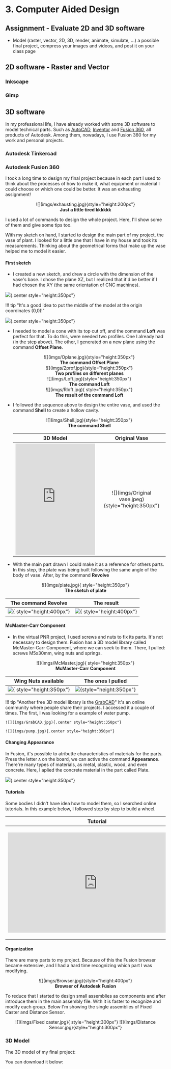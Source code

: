 # 3. Computer Aided Design

## Assignment - Evaluate 2D and 3D software

* Model (raster, vector, 2D, 3D, render, animate, simulate, ...) a possible final project, compress your images and videos, and post it on your class page

## 2D software - Raster and Vector

### Inkscape

### Gimp

## 3D software
In my professional life, I have already worked with some 3D software to model technical parts. Such as [AutoCAD](https://www.autodesk.com.br/products/autocad/free-trial), [Inventor](https://www.autodesk.com.br/products/inventor/overview) and [Fusion 360](https://www.autodesk.com/campaigns/education/fusion-360), all products of Autodesk. Among them, nowadays, I use Fusion 360 for my work and personal projects.

### Autodesk Tinkercad

### Autodesk Fusion 360

I took a long time to design my final project because in each part I used to think about the processes of how to make it, what equipment or material I could choose or which one could be better. It was an exhausting assignment!

<center>
![](imgs/exhausting.jpg){style="height:200px"}
<figcaption><b>Just a little tired kkkkkk</b></figcaption>
</center>

I used a lot of commands to design the whole project. Here, I'll show some of them and give some tips too.

With my sketch on hand, I started to design the main part of my project, the vase of plant. I looked for a little one that I have in my house and took its measurements. Thinking about the geometrical forms that make up the vase helped me to model it easier.

#### First sketch

* I created a new sketch, and drew a circle with the dimension of the vase's base. I chose the plane XZ, but I realized that it'd be better if I had chosen the XY (the same orientation of CNC machines).

![](imgs/Fusions.jpg){.center style="height:350px"}

!!! tip "It's a good idea to put the middle of the model at the origin coordinates (0,0)!"

![](imgs/Fsketch.jpg){.center style="height:350px"}

* I needed to model a cone with its top cut off, and the command **Loft** was perfect for that. To do this, were needed two profiles. One I already had (in the step above). The other, I generated on a new plane using the command **Offset Plane**.

  <center>
  ![](imgs/Oplane.jpg){style="height:350px"}
  <figcaption><b>The command Offset Plane</b></figcaption>
  </center>

  <center>
  ![](imgs/2prof.jpg){style="height:350px"}
  <figcaption><b>Two profiles on different planes</b></figcaption>
  </center>

  <center>
  ![](imgs/Loft.jpg){style="height:350px"}
  <figcaption><b>The command Loft</b></figcaption>
  </center>

  <center>
  ![](imgs/Rloft.jpg){ style="height:350px"}
  <figcaption><b>The result of the command Loft</b></figcaption>
  </center>

* I followed the sequence above to design the entire vase, and used the command **Shell** to create a hollow cavity.

  <center>
  ![](imgs/Shell.jpg){style="height:350px"}
  <figcaption><b>The command Shell</b></figcaption>
  </center>

  <center>

  | **3D Model**  | **Original Vase** |
  | :-----------: | :-----------:     |
  | <div class="sketchfab-embed-wrapper"> <iframe title="Plant Vase" frameborder="0" allowfullscreen mozallowfullscreen="true" webkitallowfullscreen="true" allow="fullscreen; autoplay; vr" xr-spatial-tracking execution-while-out-of-viewport execution-while-not-rendered web-share width="250" height="350" src="https://sketchfab.com/models/984c645ae9554f96a5047e8ea782d060/embed?ui_theme=dark"> </iframe> </div> | ![](imgs/Original vase.jpeg){style="height:350px"}  |

  </center>

* With the main part drawn I could make it as a reference for others parts. In this step, the plate was being built following the same angle of the body of vase. After, by the command **Revolve**

<center>
![](imgs/plate.jpg){ style="height:350px"}
<figcaption><b>The sketch of plate</b></figcaption>
</center>

| The command Revolve |The result |
| :-----------------:  | :----------: |
| ![](imgs/Revolve.jpg){ style="height:400px"}  | ![](imgs/Rrevolve.jpg){ style="height:400px"} |

#### McMaster-Carr Component

* In the virtual PNR project, I used screws and nuts to fix its parts. It's not necessary to design them. Fusion has a 3D model library called McMaster-Carr Component, where we can seek to them. There, I pulled: screws M5x30mm, wing nuts and springs.

<center>
![](imgs/McMaster.jpg){ style="height:350px"}
<figcaption><b>McMaster-Carr Component</b></figcaption>
</center>

| Wing Nuts available | The ones I pulled |
| :-----------------:  | :----------: |
| ![](imgs/nuts.jpg){ style="height:350px"}  | ![](imgs/ssn.jpg){style="height:350px"} |

!!! tip "Another free 3D model library is the [GrabCAD](https://grabcad.com/)"
    It's an online community where people share their projects. I accessed it a couple of times. The first, I was looking for a example of water pump.

    ![](imgs/GrabCAD.jpg){.center style="height:350px"}

    ![](imgs/pump.jpg){.center style="height:350px"}

#### Changing Appearance

In Fusion, it's possible to atributte characteristics of materials for the parts. Press the letter `A` on the board, we can active the command **Appearance**. There're many types of materials, as metal, plastic, wood, and even concrete. Here, I aplied the concrete material in the part called Plate.

![](imgs/Appearance.jpg){.center style="height:350px"}

#### Tutorials

Some bodies I didn't have idea how to model them, so I searched online tutorials. In this example below, I followed step by step to build a wheel.

| Tutorial  | My model  |
| :------:  | :------:  |
|<iframe width="560" height="315" src="https://www.youtube.com/embed/2-MjfWE8mmY" title="YouTube video player" frameborder="0" allow="accelerometer; autoplay; clipboard-write; encrypted-media; gyroscope; picture-in-picture" allowfullscreen></iframe> | <div class="sketchfab-embed-wrapper"> <iframe title="Wheel V10" frameborder="0" allowfullscreen mozallowfullscreen="true" webkitallowfullscreen="true" allow="fullscreen; autoplay; vr" xr-spatial-tracking execution-while-out-of-viewport execution-while-not-rendered web-share width="350" height="350" src="https://sketchfab.com/models/72c2987fc21c47aaa1e0fcd65a22e4b6/embed?autostart=1&ui_theme=dark"> </iframe> </div> |

#### Organization

There are many parts to my project. Because of this the Fusion browser became extensive, and I had a hard time recognizing which part I was modifying.

<center>
![](imgs/Browser.jpg){style="height:400px"}
<figcaption><b>Browser of Autodesk Fusion</b></figcaption>
</center>

To reduce that I started to design small assemblies as components and after introduce them in the main assembly file. With it is faster to recognize and modify each group. Below I'm showing the single assemblies of Fixed Caster and Distance Sensor.

<center>
![](imgs/Fixed caster.jpg){ style="height:300px"} ![](imgs/Distance Sensor.jpg){style="height:300px"}
</center>

### 3D Model

The 3D model of my final project:



You can download it below:
